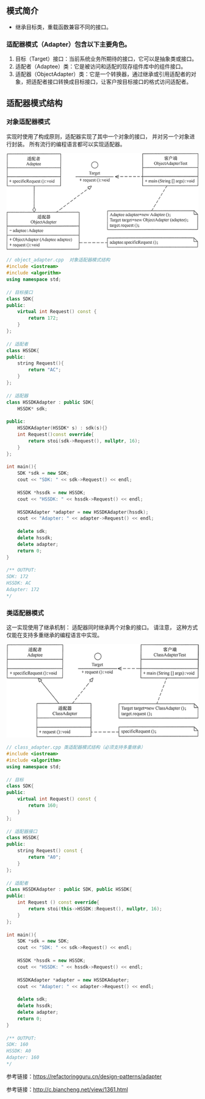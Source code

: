 ## 模式简介

- 继承目标类，重载函数兼容不同的接口。



### 适配器模式（Adapter）包含以下主要角色。

1. 目标（Target）接口：当前系统业务所期待的接口，它可以是抽象类或接口。
2. 适配者（Adaptee）类：它是被访问和适配的现存组件库中的组件接口。
3. 适配器（ObjectAdapter）类：它是一个转换器，通过继承或引用适配者的对象，把适配者接口转换成目标接口，让客户按目标接口的格式访问适配者。

## 适配器模式结构

###  对象适配器模式

实现时使用了构成原则，适配器实现了其中一个对象的接口， 并对另一个对象进行封装。 所有流行的编程语言都可以实现适配器。

![对象适配器模式的结构图](assets/3-1Q1151046105A.gif)

```cpp
// object_adapter.cpp  对象适配器模式结构
#include <iostream>
#include <algorithm>
using namespace std;

// 目标接口
class SDK{
public:
    virtual int Request() const {
        return 172;
    }
};

// 适配者
class HSSDK{
public:
    string Request(){
        return "AC";
    }
};

// 适配器
class HSSDKAdapter : public SDK{
    HSSDK* sdk;

public:
    HSSDKAdapter(HSSDK* s) : sdk(s){}
    int Request()const override{
        return stoi(sdk->Request(), nullptr, 16);
    }
};

int main(){
    SDK *sdk = new SDK;
    cout << "SDK: " << sdk->Request() << endl;

    HSSDK *hssdk = new HSSDK;
    cout << "HSSDK: " << hssdk->Request() << endl;

    HSSDKAdapter *adapter = new HSSDKAdapter(hssdk);
    cout << "Adapter: " << adapter->Request() << endl;

    delete sdk;
    delete hssdk;
    delete adapter;
    return 0;
}

/** OUTPUT:
SDK: 172
HSSDK: AC
Adapter: 172
*/
```



### 类适配器模式

这一实现使用了继承机制： 适配器同时继承两个对象的接口。 请注意， 这种方式仅能在支持多重继承的编程语言中实现。



![类适配器模式的结构图](assets/3-1Q1151045351c.gif)

```cpp
// class_adapter.cpp 类适配器模式结构（必须支持多重继承）
#include <iostream>
#include <algorithm>
using namespace std;

// 目标
class SDK{
public:
    virtual int Request() const {
        return 160;
    }
};

// 适配器接口
class HSSDK{
public:
    string Request() const {
        return "A0";
    }
};

// 适配者
class HSSDKAdapter : public SDK, public HSSDK{
public:
    int Request () const override{
        return stoi(this->HSSDK::Request(), nullptr, 16);
    }
};

int main(){
    SDK *sdk = new SDK;
    cout << "SDK: " << sdk->Request() << endl;

    HSSDK *hssdk = new HSSDK;
    cout << "HSSDK: " << hssdk->Request() << endl;

    HSSDKAdapter *adapter = new HSSDKAdapter;
    cout << "Adapter: " << adapter->Request() << endl;

    delete sdk;
    delete hssdk;
    delete adapter;
    return 0;
}

/** OUTPUT:
SDK: 160
HSSDK: A0
Adapter: 160
*/
```





参考链接：https://refactoringguru.cn/design-patterns/adapter

参考链接：http://c.biancheng.net/view/1361.html

